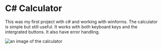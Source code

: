 # C# Calculator

This was my first project with c# and working with winforms. The calculator is simple but still useful. It works with both keyboard keys and the intergrated buttons. It also have error handling.

![an image of the calculator](https://i.imgur.com/55Q5Q8g.png)
